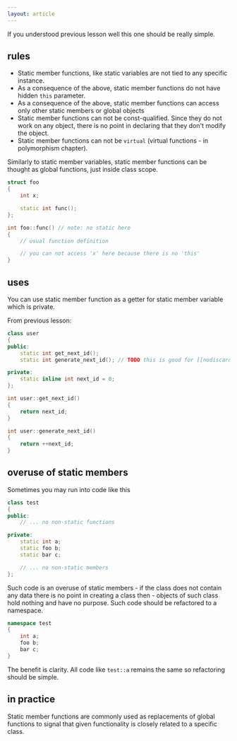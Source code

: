 ```yaml
---
layout: article
---
```


If you understood previous lesson well this one should be really simple.

## rules

- Static member functions, like static variables are not tied to any specific instance.
- As a consequence of the above, static member functions do not have hidden `this` parameter.
- As a consequence of the above, static member functions can access only other static members or global objects
- Static member functions can not be const-qualified. Since they do not work on any object, there is no point in declaring that they don't modify the object.
- Static member functions can not be `virtual` (virtual functions - in polymorphism chapter).

Similarly to static member variables, static member functions can be thought as global functions, just inside class scope.

```c++
struct foo
{
    int x;

    static int func();
};

int foo::func() // note: no static here
{
    // usual function definition

    // you can not access 'x' here because there is no 'this' 
}
```

## uses

You can use static member function as a getter for static member variable which is private.

From previous lesson:

```c++
class user
{
public:
    static int get_next_id();
    static int generate_next_id(); // TODO this is good for [[nodiscard]]

private:
    static inline int next_id = 0;
};

int user::get_next_id()
{
    return next_id;
}

int user::generate_next_id()
{
    return ++next_id;
}
```

## overuse of static members

Sometimes you may run into code like this

```c++
class test
{
public:
    // ... no non-static functions

private:
    static int a;
    static foo b;
    static bar c;

    // ... no non-static members
};
```

Such code is an overuse of static members - if the class does not contain any data there is no point in creating a class then - objects of such class hold nothing and have no purpose. Such code should be refactored to a namespace.

```c++
namespace test
{
    int a;
    foo b;
    bar c;
}
```

The benefit is clarity. All code like `test::a` remains the same so refactoring should be simple.

## in practice

Static member functions are commonly used as replacements of global functions to signal that given functionality is closely related to a specific class.
